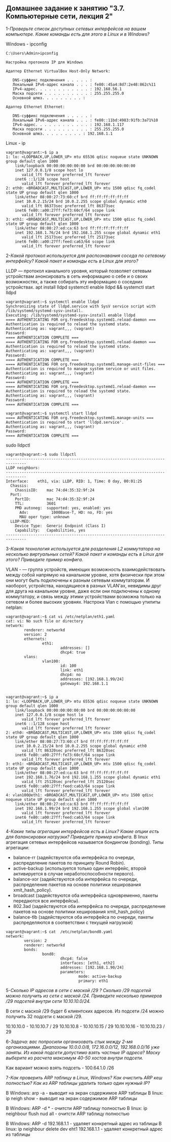 Домашнее задание к занятию "3.7. Компьютерные сети, лекция 2"
--------------------------------------------------------------

1-*Проверьте список доступных сетевых интерфейсов на вашем компьютере. Какие команды есть для этого в Linux и в Windows?*

Windows - ipconfig
```
C:\Users\Admin>ipconfig

Настройка протокола IP для Windows

Адаптер Ethernet VirtualBox Host-Only Network:

   DNS-суффикс подключения . . . . . :
   Локальный IPv6-адрес канала . . . : fe80::45a4:8d7:2e48:862c%11
   IPv4-адрес. . . . . . . . . . . . : 192.168.56.1
   Маска подсети . . . . . . . . . . : 255.255.255.0
   Основной шлюз. . . . . . . . . :

Адаптер Ethernet Ethernet:

   DNS-суффикс подключения . . . . . :
   Локальный IPv6-адрес канала . . . : fe80::11bd:4983:91fb:3a71%10
   IPv4-адрес. . . . . . . . . . . . : 192.168.1.117
   Маска подсети . . . . . . . . . . : 255.255.255.0
   Основной шлюз. . . . . . . . . : 192.168.1.1
```
Linux - ip
```
vagrant@vagrant:~$ ip a
1: lo: <LOOPBACK,UP,LOWER_UP> mtu 65536 qdisc noqueue state UNKNOWN group default qlen 1000
    link/loopback 00:00:00:00:00:00 brd 00:00:00:00:00:00
    inet 127.0.0.1/8 scope host lo
       valid_lft forever preferred_lft forever
    inet6 ::1/128 scope host
       valid_lft forever preferred_lft forever
2: eth0: <BROADCAST,MULTICAST,UP,LOWER_UP> mtu 1500 qdisc fq_codel state UP group default qlen 1000
    link/ether 08:00:27:73:60:cf brd ff:ff:ff:ff:ff:ff
    inet 10.0.2.15/24 brd 10.0.2.255 scope global dynamic eth0
       valid_lft 86373sec preferred_lft 86373sec
    inet6 fe80::a00:27ff:fe73:60cf/64 scope link
       valid_lft forever preferred_lft forever
3: eth1: <BROADCAST,MULTICAST,UP,LOWER_UP> mtu 1500 qdisc fq_codel state UP group default qlen 1000
    link/ether 08:00:27:ed:ca:63 brd ff:ff:ff:ff:ff:ff
    inet 192.168.1.76/24 brd 192.168.1.255 scope global dynamic eth1
       valid_lft 25173sec preferred_lft 25173sec
    inet6 fe80::a00:27ff:feed:ca63/64 scope link
       valid_lft forever preferred_lft forever
```
2-*Какой протокол используется для распознавания соседа по сетевому интерфейсу? Какой пакет и команды есть в Linux для этого?*

LLDP — протокол канального уровня, который позволяет сетевым устройствам анонсировать в сеть информацию о себе и о своих возможностях, а также собирать эту информацию о соседних устройствах.
apt install lldpd
systemctl enable lldpd && systemctl start lldpd
```
vagrant@vagrant:~$ systemctl enable lldpd
Synchronizing state of lldpd.service with SysV service script with /lib/systemd/systemd-sysv-install.
Executing: /lib/systemd/systemd-sysv-install enable lldpd
==== AUTHENTICATING FOR org.freedesktop.systemd1.reload-daemon ===
Authentication is required to reload the systemd state.
Authenticating as: vagrant,,, (vagrant)
Password:
==== AUTHENTICATION COMPLETE ===
==== AUTHENTICATING FOR org.freedesktop.systemd1.reload-daemon ===
Authentication is required to reload the systemd state.
Authenticating as: vagrant,,, (vagrant)
Password:
==== AUTHENTICATION COMPLETE ===
==== AUTHENTICATING FOR org.freedesktop.systemd1.manage-unit-files ===
Authentication is required to manage system service or unit files.
Authenticating as: vagrant,,, (vagrant)
Password:
==== AUTHENTICATION COMPLETE ===
==== AUTHENTICATING FOR org.freedesktop.systemd1.reload-daemon ===
Authentication is required to reload the systemd state.
Authenticating as: vagrant,,, (vagrant)
Password:
==== AUTHENTICATION COMPLETE ===

vagrant@vagrant:~$ systemctl start lldpd
==== AUTHENTICATING FOR org.freedesktop.systemd1.manage-units ===
Authentication is required to start 'lldpd.service'.
Authenticating as: vagrant,,, (vagrant)
Password:
==== AUTHENTICATION COMPLETE ===
```
sudo lldpctl

```
vagrant@vagrant:~$ sudo lldpctl
-------------------------------------------------------------------------------
LLDP neighbors:
-------------------------------------------------------------------------------
Interface:    eth1, via: LLDP, RID: 1, Time: 0 day, 00:01:25
  Chassis:
    ChassisID:    mac 74:d4:35:32:9f:24
  Port:
    PortID:       mac 74:d4:35:32:9f:24
    TTL:          3601
    PMD autoneg:  supported: yes, enabled: yes
      Adv:          1000Base-T, HD: no, FD: yes
      MAU oper type: unknown
  LLDP-MED:
    Device Type:  Generic Endpoint (Class I)
    Capability:   Capabilities, yes
-------------------------------------------------------------------------------
```

3-*Какая технология используется для разделения L2 коммутатора на несколько виртуальных сетей? Какой пакет и команды есть в Linux для этого? Приведите пример конфига.*

VLAN - — группа устройств, имеющих возможность взаимодействовать между собой напрямую на канальном уровне, хотя физически при этом они могут быть подключены к разным сетевым коммутаторам. И наоборот, устройства, находящиеся в разных VLAN'ах, невидимы друг для друга на канальном уровне, даже если они подключены к одному коммутатору, и связь между этими устройствами возможна только на сетевом и более высоких уровнях.
Настрока Vlan с помощью утилиты netplan:
```
vagrant@vagrant:~$ cat vi /etc/netplan/eth1.yaml
cat: vi: No such file or directory
network:
        renderer: networkd
        version: 2
        ethernets:
                eth1:
                        addresses: []
                        dhcp4: true
        vlans:
                vlan100:
                        id: 100
                        link: eth1
                        dhcp4: no
                        addresses: [192.168.1.99/24]
                        gateway4: 192.168.1.1


vagrant@vagrant:~$ ip a
1: lo: <LOOPBACK,UP,LOWER_UP> mtu 65536 qdisc noqueue state UNKNOWN group default qlen 1000
    link/loopback 00:00:00:00:00:00 brd 00:00:00:00:00:00
    inet 127.0.0.1/8 scope host lo
       valid_lft forever preferred_lft forever
    inet6 ::1/128 scope host
       valid_lft forever preferred_lft forever
2: eth0: <BROADCAST,MULTICAST,UP,LOWER_UP> mtu 1500 qdisc fq_codel state UP group default qlen 1000
    link/ether 08:00:27:73:60:cf brd ff:ff:ff:ff:ff:ff
    inet 10.0.2.15/24 brd 10.0.2.255 scope global dynamic eth0
       valid_lft 86320sec preferred_lft 86320sec
    inet6 fe80::a00:27ff:fe73:60cf/64 scope link
       valid_lft forever preferred_lft forever
3: eth1: <BROADCAST,MULTICAST,UP,LOWER_UP> mtu 1500 qdisc fq_codel state UP group default qlen 1000
    link/ether 08:00:27:ed:ca:63 brd ff:ff:ff:ff:ff:ff
    inet 192.168.1.76/24 brd 192.168.1.255 scope global dynamic eth1
       valid_lft 25120sec preferred_lft 25120sec
    inet6 fe80::a00:27ff:feed:ca63/64 scope link
       valid_lft forever preferred_lft forever
4: vlan100@eth1: <BROADCAST,MULTICAST,UP,LOWER_UP> mtu 1500 qdisc noqueue state UP group default qlen 1000
    link/ether 08:00:27:ed:ca:63 brd ff:ff:ff:ff:ff:ff
    inet 192.168.1.99/24 brd 192.168.1.255 scope global vlan100
       valid_lft forever preferred_lft forever
    inet6 fe80::a00:27ff:feed:ca63/64 scope link
       valid_lft forever preferred_lft forever
```
4-*Какие типы агрегации интерфейсов есть в Linux? Какие опции есть для балансировки нагрузки? Приведите пример конфига.*
В linux агрегация сетевых интерфейсов называется бондингом (bonding).
Типы агрегации:
* balance-rr (задействуются оба интерфейса по очереди, распределение пакетов по принципу Round Robin).
* active-backup (используется только один интерфейс, второй активируется в случае неработоспособности первого).
* balance-xor (задействуются оба интерфейса по очереди, распределение пакетов на основе политики хеширования xmit_hash_policy).
* broadcast (задействуются оба интерфейса одновременно, пакеты передаются все интерфейсы).
* 802.3ad (задействуются оба интерфейса по очереди, распределение пакетов на основе политики хеширования xmit_hash_policy)
* balance-tlb (задействуются оба интерфейса по очереди, пакеты распределяются в соответствии с текущей нагрузкой)

```
vagrant@vagrant:~$ cat  /etc/netplan/bond0.yaml
network:
        version: 2
        renderer: networkd
        bonds:
                bond0:
                        dhcp4: false
                        interfaces: [eth1, eth2]
                        addresses: [192.168.1.90/24]
                        parameters:
                                mode: active-backup
                                primary: eth1
```

5-*Сколько IP адресов в сети с маской /29 ? Сколько /29 подсетей можно получить из сети с маской /24. Приведите несколько примеров /29 подсетей внутри сети 10.10.10.0/24.*

В сети с маской /29 будет 6 клиентских адресов. Из подсети /24 можно получить 32 подсети с маской /29.

10.10.10.0 - 10.10.10.7 / 29
10.10.10.8 - 10.10.10.15 / 29
10.10.10.16 - 10.10.10.23 / 29


6-*Задача: вас попросили организовать стык между 2-мя организациями. Диапазоны 10.0.0.0/8, 172.16.0.0/12, 192.168.0.0/16 уже заняты. Из какой подсети допустимо взять частные IP адреса? Маску выберите из расчета максимум 40-50 хостов внутри подсети.*

Как вариант можно взять подсеть - 100.64.1.0 /26

7-*Как проверить ARP таблицу в Linux, Windows? Как очистить ARP кеш полностью? Как из ARP таблицы удалить только один нужный IP?*

В Windows: arp -a - выводит на экран содержимое ARP таблицы
В linux: ip neigh show - выводит на экран содержимое ARP таблицы

В Windows: ARP -d * - очитсти ARP таблицу полностью
В linux: ip neighbour flush nud all - очитсти ARP таблицу полностью

В Windows: ARP -d 192.168.1.1 - удаляет конкретный адрес из таблицы
В linux: ip neighbour delete dev eht1 192.168.1.1 - удаляет конкретный адрес из таблицы






